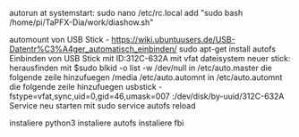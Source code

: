 autorun at systemstart:
    sudo nano /etc/rc.local
    add "sudo bash /home/pi/TaPFX-Dia/work/diashow.sh"

automount von USB Stick - https://wiki.ubuntuusers.de/USB-Datentr%C3%A4ger_automatisch_einbinden/
    sudo apt-get install autofs
    Einbinden von USB Stick mit ID:312C-632A mit vfat dateisystem
    neuer stick: herausfinden mit $sudo blkid -o list -w /dev/null 
    in /etc/auto.master die folgende zeile hinzufuegen
    /media /etc/auto.automnt
    in  /etc/auto.automnt die folgende zeile hinzufuegen
    usbstick -fstype=vfat,sync,uid=0,gid=46,umask=007 :/dev/disk/by-uuid/312C-632A
    Service neu starten mit sudo service autofs reload

instaliere python3
instaliere autofs
instaliere fbi